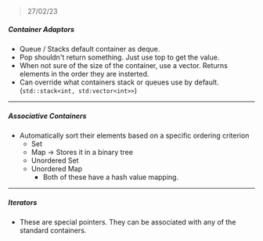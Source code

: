 > 27/02/23

##### Container Adaptors
- Queue / Stacks default container as deque.
- Pop shouldn't return something. Just use top to get the value.
- When not sure of the size of the container, use a vector. Returns elements in the order they are insterted.
- Can override what containers stack or queues use by default. (`std::stack<int, std:vector<int>>`)

---

##### Associative Containers
- Automatically sort their elements based on a specific ordering criterion
    - Set
    - Map -> Stores it in a binary tree
    - Unordered Set
    - Unordered Map
        - Both of these have a hash value mapping.

---

##### Iterators

- These are special pointers. They can be associated with any of the standard containers.
